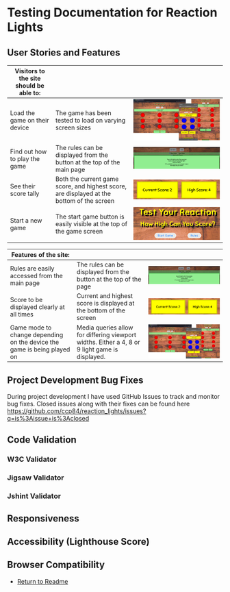 # Testing Documentation for Reaction Lights

## User Stories and Features

|Visitors to the site should be able to: |     |     |
|--------------------------------------- |-----|-----|
|Load the game on their device | The game has been tested to load on varying screen sizes | ![Responsive screenshots image](documentation/testing/responsive_screenshot.png)|
|Find out how to play the game | The rules can be displayed from the button at the top of the main page | ![Screenshot of rules](documentation/testing/rules.png)|
|See their score tally | Both the current game score, and highest score, are displayed at the bottom of the screen | ![Score screenshot](documentation/testing/score.png)|
|Start a new game | The start game button is easily visible at the top of the game screen | ![Start button screenshot](documentation/testing/start.png)|

|Features of the site: |    |    |
|----------------------|----|----|
|Rules are easily accessed from the main page | The rules can be displayed from the button at the top of the page | ![Screenshot of rules](documentation/testing/rules.png)|
|Score to be displayed clearly at all times | Current and highest score is displayed at the bottom of the screen | ![Score screenshot](documentation/testing/score.png)|
|Game mode to change depending on the device the game is being played on | Media queries allow for differing viewport widths. Either a 4, 8 or 9 light game is displayed. | ![Game mode screenshot](documentation/testing/responsive_screenshot.png)|

## Project Development Bug Fixes

During project development I have used GitHub Issues to track and monitor bug fixes. Closed issues along with their fixes can be found here https://github.com/ccp84/reaction_lights/issues?q=is%3Aissue+is%3Aclosed

## Code Validation

### W3C Validator

### Jigsaw Validator

### Jshint Validator

## Responsiveness

## Accessibility (Lighthouse Score)

## Browser Compatibility

* [Return to Readme](README.md)
